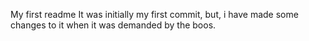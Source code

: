 My first readme
It was initially my first commit, but, i have made some changes to it when it was demanded by the boos.
